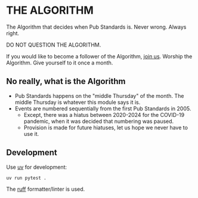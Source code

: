 # THE ALGORITHM

The Algorithm that decides when Pub Standards is. Never wrong. Always right.

DO NOT QUESTION THE ALGORITHM.

If you would like to become a follower of the Algorithm, [join us](http://london.pubstandards.com). Worship the Algorithm. Give yourself to it once a month.

## No really, what is the Algorithm

* Pub Standards happens on the "middle Thursday" of the month. The middle Thursday is whatever this module says it is.
* Events are numbered sequentially from the first Pub Standards in 2005.
    * Except, there was a hiatus between 2020-2024 for the COVID-19 pandemic, when it was decided that numbering was paused.
    * Provision is made for future hiatuses, let us hope we never have to use it.

## Development

Use [uv](https://docs.astral.sh/uv/) for development:

    uv run pytest .

The [ruff](https://docs.astral.sh/ruff/) formatter/linter is used.
